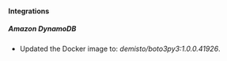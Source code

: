 #### Integrations
##### Amazon DynamoDB
- Updated the Docker image to: *demisto/boto3py3:1.0.0.41926*.
